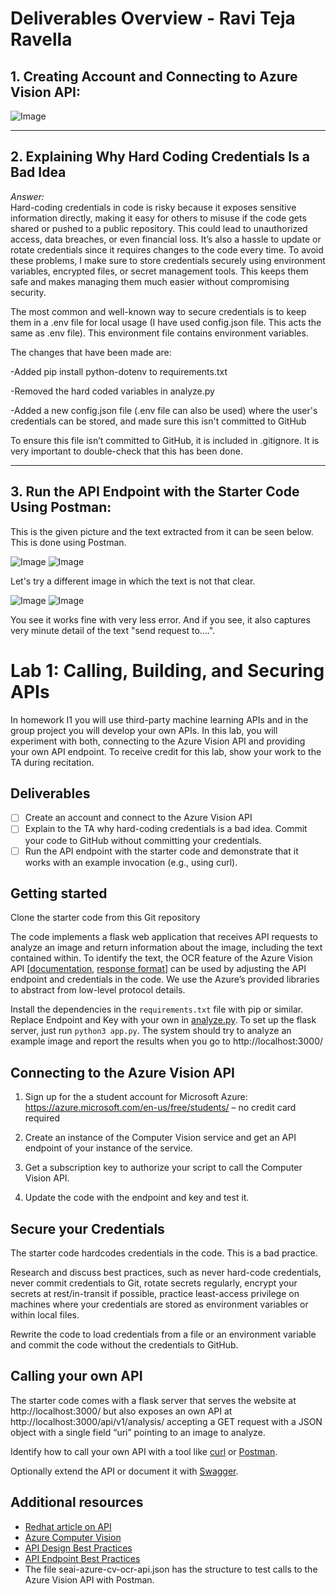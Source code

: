 # Deliverables Overview - Ravi Teja Ravella

## 1. Creating Account and Connecting to Azure Vision API:

![Image](img3.png)

---

## 2. Explaining Why Hard Coding Credentials Is a Bad Idea

*Answer:*  
Hard-coding credentials in code is risky because it exposes sensitive information directly, making it easy for others to misuse if the code gets shared or pushed to a public repository. This could lead to unauthorized access, data breaches, or even financial loss. It’s also a hassle to update or rotate credentials since it requires changes to the code every time. To avoid these problems, I make sure to store credentials securely using environment variables, encrypted files, or secret management tools. This keeps them safe and makes managing them much easier without compromising security.

The most common and well-known way to secure credentials is to keep them in a .env file for local usage (I have used config.json file. This acts the same as .env file). This environment file contains environment variables.

The changes that have been made are:

-Added pip install python-dotenv to requirements.txt

-Removed the hard coded variables in analyze.py

-Added a new config.json file (.env file can also be used) where the user's credentials can be stored, and made sure this isn't committed to GitHub

To ensure this file isn’t committed to GitHub, it is included in .gitignore. It is very important to double-check that this has been done.


---

## 3. Run the API Endpoint with the Starter Code Using Postman:

This is the given picture and the text extracted from it can be seen below. This is done using Postman.

![Image](testocr.png)  ![Image](img1.png)

Let's try a different image in which the text is not that clear.

![Image](pic.jpeg)  ![Image](img2.png)

You see it works fine with very less error. And if you see, it also captures very minute detail of the text "send request to....".

# Lab 1: Calling, Building, and Securing APIs
In homework I1 you will use third-party machine learning APIs and in the group project you will develop your own APIs. In this lab, you will experiment with both, connecting to the Azure Vision API and providing your own API endpoint. 
To receive credit for this lab, show your work to the TA during recitation.

## Deliverables
- [ ] Create an account and connect to the Azure Vision API
- [ ] Explain to the TA why hard-coding credentials is a bad idea. Commit your code to GitHub without committing your credentials.
- [ ] Run the API endpoint with the starter code and demonstrate that it works with an example invocation (e.g., using curl).

## Getting started
Clone the starter code from this Git repository

The code implements a flask web application that receives API requests to analyze an image and return information about the image, including the text contained within. To identify the text, the OCR feature of the Azure Vision API [[documentation](https://westcentralus.dev.cognitive.microsoft.com/docs/services/computer-vision-v3-2/operations/56f91f2e778daf14a499f20d#:~:text=test.jpg%22%7D-,Response%20200,-The%20OCR%20results), [response format](https://westcentralus.dev.cognitive.microsoft.com/docs/services/computer-vision-v3-2/operations/56f91f2e778daf14a499f20d#:~:text=test.jpg%22%7D-,Response%20200,-The%20OCR%20results)] can be used by adjusting the API endpoint and credentials in the code. We use the Azure’s provided libraries to abstract from low-level protocol details.

Install the dependencies in the `requirements.txt` file with pip or similar. Replace Endpoint and Key with your own in [analyze.py](https://github.com/eshetty/mlip-api-lab/blob/main/analyze.py). To set up the flask server, just run `python3 app.py`. The system should try to analyze an example image and report the results when you go to http://localhost:3000/

## Connecting to the Azure Vision API
1. Sign up for the a student account for Microsoft Azure: https://azure.microsoft.com/en-us/free/students/ – no credit card required

2. Create an instance of the Computer Vision service and get an API endpoint of your instance of the service.

3. Get a subscription key to authorize your script to call the Computer Vision API.

4. Update the code with the endpoint and key and test it.

## Secure your Credentials
The starter code hardcodes credentials in the code. This is a bad practice. 

Research and discuss best practices, such as never hard-code credentials, never commit credentials to Git, rotate secrets regularly, encrypt your secrets at rest/in-transit if possible, practice least-access privilege on machines where your credentials are stored as environment variables or within local files.

Rewrite the code to load credentials from a file or an environment variable and commit the code without the credentials to GitHub.

## Calling your own API
The starter code comes with a flask server that serves the website at http://localhost:3000/ but also exposes an own API at http://localhost:3000/api/v1/analysis/ accepting a GET request with a JSON object with a single field “uri” pointing to an image to analyze.

Identify how to call your own API with a tool like [curl](https://curl.se/docs/manpage.html) or [Postman](https://www.postman.com).

Optionally extend the API or document it with [Swagger](https://swagger.io).

## Additional resources 
- [Redhat article on API](https://www.redhat.com/en/topics/api/what-are-application-programming-interfaces)
- [Azure Computer Vision](https://learn.microcsoft.com/en-us/python/api/overview/azure/cognitiveservices-vision-computervision-readme?view=azure-python)
- [API Design Best Practices](https://blog.stoplight.io/crud-api-design?_ga=2.223919515.1813989671.1674077556-1488117179.1674077556)
- [API Endpoint Best Practices](https://www.telerik.com/blogs/7-tips-building-good-web-api)
- The file seai-azure-cv-ocr-api.json has the structure to test calls to the Azure Vision API with Postman.

